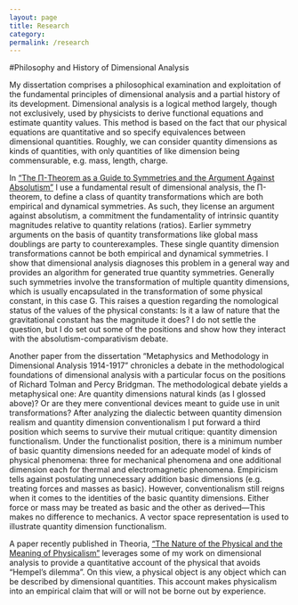 ```yaml
---
layout: page
title: Research
category:
permalink: /research
---
```

#Philosophy and History of Dimensional Analysis

My dissertation comprises a philosophical examination and exploitation of the fundamental principles of dimensional analysis and a partial history of its development. Dimensional analysis is a logical method largely, though not exclusively, used by physicists to derive functional equations and estimate quantity values. This method is based on the fact that our physical equations are quantitative and so specify equivalences between dimensional quantities. Roughly, we can consider quantity dimensions as kinds of quantities, with only quantities of like dimension being commensurable, e.g. mass, length, charge.

In [“The Π-Theorem as a Guide to Symmetries and the Argument Against Absolutism”](https://philpapers.org/rec/JALTTA) I use a fundamental result of dimensional analysis, the Π-theorem, to define a class of quantity transformations which are both empirical and dynamical symmetries. As such, they license an argument against absolutism, a commitment the fundamentality of intrinsic quantity magnitudes relative to quantity relations (ratios). Earlier symmetry arguments on the basis of quantity transformations like global mass doublings are party to counterexamples. These single quantity dimension transformations cannot be both empirical and dynamical symmetries. I show that dimensional analysis diagnoses this problem in a general way and provides an algorithm for generated true quantity symmetries. Generally such symmetries involve the transformation of multiple quantity dimensions, which is usually encapsulated in the transformation of some physical constant, in this case G. This raises a question regarding the nomological status of the values of the physical constants: Is it a law of nature that the gravitational constant has the magnitude it does? I do not settle the question, but I do set out some of the positions and show how they interact with the absolutism-comparativism debate.

Another paper from the dissertation “Metaphysics and Methodology in Dimensional Analysis 1914-1917” chronicles a debate in the methodological foundations of dimensional analysis with a particular focus on the positions of Richard Tolman and Percy Bridgman. The methodological debate yields a metaphysical one: Are quantity dimensions natural kinds (as I glossed above)? Or are they mere conventional devices meant to guide use in unit transformations? After analyzing the dialectic between quantity dimension realism and quantity dimension conventionalism I put forward a third position which seems to survive their mutual critique: quantity dimension functionalism. Under the functionalist position, there is a minimum number of basic quantity dimensions needed for an adequate model of kinds of physical phenomena: three for mechanical phenomena and one additional dimension each for thermal and electromagnetic phenomena. Empiricism tells against postulating unnecessary addition basic dimensions (e.g. treating forces and masses as basic). However, conventionalism still reigns when it comes to the identities of the basic quantity dimensions. Either force or mass may be treated as basic and the other as derived—This makes no difference to mechanics. A vector space representation is used to illustrate quantity dimension functionalism.

A paper recently published in Theoria, [“The Nature of the Physical and the Meaning of Physicalism”](https://ojs.ehu.eus/index.php/THEORIA/article/view/24836/22543) leverages some of my work on dimensional analysis to provide a quantitative account of the physical that avoids “Hempel’s dilemma”. On this view, a physical object is any object which can be described by dimensional quantities. This account makes physicalism into an empirical claim that will or will not be borne out by experience.

